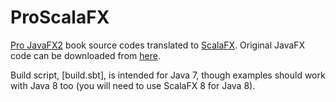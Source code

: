 ProScalaFX
==========

[Pro JavaFX2](http://www.apress.com/9781430268727/) book source codes translated to [ScalaFX](http://code.google.com/p/scalafx/).
Original JavaFX code can be downloaded from [here](http://www.apress.com/downloadable/download/sample/sample_id/1253/).

Build script, [build.sbt], is intended for Java 7, though examples should work with Java 8 too (you will need to use ScalaFX 8 for Java 8).